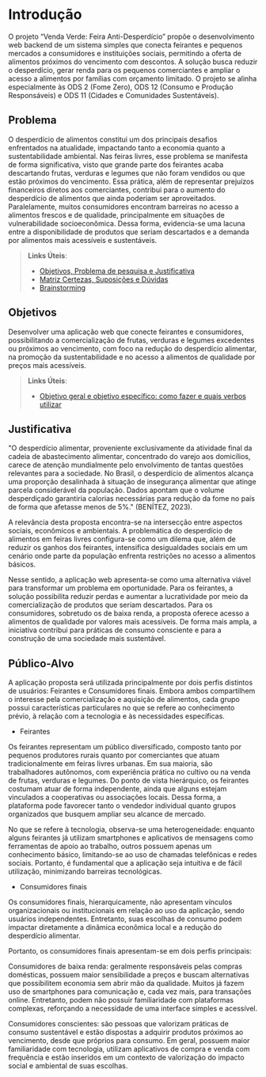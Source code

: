 # Introdução

O projeto “Venda Verde: Feira Anti-Desperdício” propõe o desenvolvimento web backend de um sistema simples que conecta feirantes e pequenos mercados a consumidores e instituições sociais, permitindo a oferta de alimentos próximos do vencimento com descontos. A solução busca reduzir o desperdício, gerar renda para os pequenos comerciantes e ampliar o acesso a alimentos por famílias com orçamento limitado. O projeto se alinha especialmente às ODS 2 (Fome Zero), ODS 12 (Consumo e Produção Responsáveis) e ODS 11 (Cidades e Comunidades Sustentáveis).

## Problema
O desperdício de alimentos constitui um dos principais desafios enfrentados na atualidade, impactando tanto a economia quanto a sustentabilidade ambiental. Nas feiras livres, esse problema se manifesta de forma significativa, visto que grande parte dos feirantes acaba descartando frutas, verduras e legumes que não foram vendidos ou que estão próximos do vencimento. Essa prática, além de representar prejuízos financeiros diretos aos comerciantes, contribui para o aumento do desperdício de alimentos que ainda poderiam ser aproveitados. Paralelamente, muitos consumidores encontram barreiras no acesso a alimentos frescos e de qualidade, principalmente em situações de vulnerabilidade socioeconômica. Dessa forma, evidencia-se uma lacuna entre a disponibilidade de produtos que seriam descartados e a demanda por alimentos mais acessíveis e sustentáveis.

> **Links Úteis**:
> - [Objetivos, Problema de pesquisa e Justificativa](https://medium.com/@versioparole/objetivos-problema-de-pesquisa-e-justificativa-c98c8233b9c3)
> - [Matriz Certezas, Suposições e Dúvidas](https://medium.com/educa%C3%A7%C3%A3o-fora-da-caixa/matriz-certezas-suposi%C3%A7%C3%B5es-e-d%C3%BAvidas-fa2263633655)
> - [Brainstorming](https://www.euax.com.br/2018/09/brainstorming/)

## Objetivos

Desenvolver uma aplicação web que conecte feirantes e consumidores, possibilitando a comercialização de frutas, verduras e legumes excedentes ou próximos ao vencimento, com foco na redução do desperdício alimentar, na promoção da sustentabilidade e no acesso a alimentos de qualidade por preços mais acessíveis.
 
> **Links Úteis**:
> - [Objetivo geral e objetivo específico: como fazer e quais verbos utilizar](https://blog.mettzer.com/diferenca-entre-objetivo-geral-e-objetivo-especifico/)

## Justificativa

"O desperdício alimentar, proveniente exclusivamente da atividade final da cadeia de abastecimento alimentar, concentrado do varejo aos domicílios, carece de atenção mundialmente pelo envolvimento de tantas questões relevantes para a sociedade. No Brasil, o desperdício de alimentos alcança uma proporção desalinhada  à  situação  de  insegurança  alimentar  que  atinge  parcela  considerável  da  população.  Dados apontam  que  o  volume  desperdiçado  garantiria  calorias  necessárias  para  redução  da  fome  no  país  de forma que afetasse menos de 5%." (BENÍTEZ, 2023).

A relevância desta proposta encontra-se na intersecção entre aspectos sociais, econômicos e ambientais. A problemática do desperdício de alimentos em feiras livres configura-se como um dilema que, além de reduzir os ganhos dos feirantes, intensifica desigualdades sociais em um cenário onde parte da população enfrenta restrições no acesso a alimentos básicos.

Nesse sentido, a aplicação web apresenta-se como uma alternativa viável para transformar um problema em oportunidade. Para os feirantes, a solução possibilita reduzir perdas e aumentar a lucratividade por meio da comercialização de produtos que seriam descartados. Para os consumidores, sobretudo os de baixa renda, a proposta oferece acesso a alimentos de qualidade por valores mais acessíveis. De forma mais ampla, a iniciativa contribui para práticas de consumo consciente e para a construção de uma sociedade mais sustentável.

## Público-Alvo

A aplicação proposta será utilizada principalmente por dois perfis distintos de usuários: Feirantes e Consumidores finais. Embora ambos compartilhem o interesse pela comercialização e aquisição de alimentos, cada grupo possui características particulares no que se refere ao conhecimento prévio, à relação com a tecnologia e às necessidades específicas.

* Feirantes

Os feirantes representam um público diversificado, composto tanto por pequenos produtores rurais quanto por comerciantes que atuam tradicionalmente em feiras livres urbanas. Em sua maioria, são trabalhadores autônomos, com experiência prática no cultivo ou na venda de frutas, verduras e legumes. Do ponto de vista hierárquico, os feirantes costumam atuar de forma independente, ainda que alguns estejam vinculados a cooperativas ou associações locais. Dessa forma, a plataforma pode favorecer tanto o vendedor individual quanto grupos organizados que busquem ampliar seu alcance de mercado.

No que se refere à tecnologia, observa-se uma heterogeneidade: enquanto alguns feirantes já utilizam smartphones e aplicativos de mensagens como ferramentas de apoio ao trabalho, outros possuem apenas um conhecimento básico, limitando-se ao uso de chamadas telefônicas e redes sociais. Portanto, é fundamental que a aplicação seja intuitiva e de fácil utilização, minimizando barreiras tecnológicas.


* Consumidores finais

Os consumidores finais, hierarquicamente, não apresentam vínculos organizacionais ou institucionais em relação ao uso da aplicação, sendo usuários independentes. Entretanto, suas escolhas de consumo podem impactar diretamente a dinâmica econômica local e a redução do desperdício alimentar.

Portanto, os consumidores finais apresentam-se em dois perfis principais:

Consumidores de baixa renda: geralmente responsáveis pelas compras domésticas, possuem maior sensibilidade a preços e buscam alternativas que possibilitem economia sem abrir mão da qualidade. Muitos já fazem uso de smartphones para comunicação e, cada vez mais, para transações online. Entretanto, podem não possuir familiaridade com plataformas complexas, reforçando a necessidade de uma interface simples e acessível.

Consumidores conscientes: são pessoas que valorizam práticas de consumo sustentável e estão dispostas a adquirir produtos próximos ao vencimento, desde que próprios para consumo. Em geral, possuem maior familiaridade com tecnologia, utilizam aplicativos de compra e venda com frequência e estão inseridos em um contexto de valorização do impacto social e ambiental de suas escolhas.
